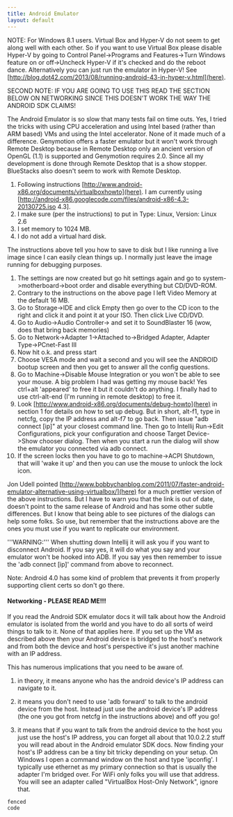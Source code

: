```yaml
---
title: Android Emulator
layout: default
---
```


NOTE: For Windows 8.1 users. Virtual Box and Hyper-V do not seem to get along well with each other. So if you want to use Virtual Box please disable Hyper-V by going to Control Panel->Programs and Features->Turn Windows feature on or off->Uncheck Hyper-V if it's checked and do the reboot dance.
Alternatively you can just run the emulator in Hyper-V! See [http://blog.dot42.com/2013/08/running-android-43-in-hyper-v.html](here).

SECOND NOTE: IF YOU ARE GOING TO USE THIS READ THE SECTION BELOW ON NETWORKING SINCE THIS DOESN'T WORK THE WAY THE ANDROID SDK CLAIMS!

The Android Emulator is so slow that many tests fail on time outs. Yes, I tried the tricks with using CPU acceleration and using Intel based (rather than ARM based) VMs and using the Intel accelerator. None of it made much of a difference. Genymotion offers a faster emulator but it won't work through Remote Desktop because in Remote Desktop only an ancient version of OpenGL (1.1) is supported and Genymotion requires 2.0. Since all my development is done through Remote Desktop that is a show stopper. BlueStacks also doesn't seem to work with Remote Desktop.

1. Following instructions [http://www.android-x86.org/documents/virtualboxhowto](here). I am currently using [http://android-x86.googlecode.com/files/android-x86-4.3-20130725.iso 4.3].
1. I make sure (per the instructions) to put in Type: Linux, Version: Linux 2.6 
1. I set memory to 1024 MB. 
1. I do not add a virtual hard disk. 

The instructions above tell you how to save to disk but I like running a live image since I can easily clean things up. I normally just leave the image running for debugging purposes.

1. The settings are now created but go hit settings again and go to system->motherboard->boot order and disable everything but CD/DVD-ROM. 
1. Contrary to the instructions on the above page I left Video Memory at the default 16 MB.
1. Go to Storage->IDE and click Empty then go over to the CD icon to the right and click it and point it at your ISO. Then click Live CD/DVD.
1. Go to Audio->Audio Controller-> and set it to SoundBlaster 16 (wow, does that bring back memories)
1. Go to Network->Adapter 1->Attached to->Bridged Adapter, Adapter Type->PCnet-Fast III
1. Now hit o.k. and press start
1. Choose VESA mode and wait a second and you will see the ANDROID bootup screen and then you get to answer all the config questions.
1. Go to Machine->Disable Mouse Integration or you won't be able to see your mouse. A big problem I had was getting my mouse back! Yes ctrl+alt 'appeared' to free it but it couldn't do anything. I finally had to use ctrl-alt-end (I'm running in remote desktop) to free it.
1. Look [http://www.android-x86.org/documents/debug-howto](here) in section 1 for details on how to set up debug. But in short, alt-f1, type in netcfg, copy the IP address and alt-f7 to go back. Then issue "adb connect [ip]" at your closest command line. Then go to Intellij Run->Edit Configurations, pick your configuration and choose Target Device->Show chooser dialog. Then when you start a run the dialog will show the emulator you connected via adb connect.
1. If the screen locks then you have to go to machine->ACPI Shutdown, that will 'wake it up' and then you can use the mouse to unlock the lock icon.

Jon Udell pointed [http://www.bobbychanblog.com/2011/07/faster-android-emulator-alternative-using-virtualbox/](here) for a much prettier version of the above instructions. But I have to warn you that the link is out of date, doesn't point to the same release of Android and has some other subtle differences. But I know that being able to see pictures of the dialogs can help some folks. So use, but remember that the instructions above are the ones you must use if you want to replicate our environment.

'''WARNING:''' When shutting down Intellij it will ask you if you want to disconnect Android. If you say yes, it will do what you say and your emulator won't be hooked into ADB. If you say yes then remember to issue the 'adb connect [ip]' command from above to reconnect.

Note: Android 4.0 has some kind of problem that prevents it from properly supporting client certs so don't go there.

#### Networking - PLEASE READ ME!!! 

If you read the Android SDK emulator docs it will talk about how the Android emulator is isolated from the world and you have to do all sorts of weird things to talk to it. None of that applies here. If you set up the VM as described above then your Android device is bridged to the host's network and from both the device and host's perspective it's just another machine with an IP address.

This has numerous implications that you need to be aware of.

1. in theory, it means anyone who has the android device's IP address can navigate to it.

1. it means you don't need to use 'adb forward' to talk to the android device from the host. Instead just use the android device's IP address (the one you got from netcfg in the instructions above) and off you go!

1. it means that if you want to talk from the android device to the host you just use the host's IP address, you can forget all about that 10.0.2.2 stuff you will read about in the Android emulator SDK docs. Now finding your host's IP address can be a tiny bit tricky depending on your setup. On Windows I open a command window on the host and type 'ipconfig'. I typically use ethernet as my primary connection so that is usually the adapter I'm bridged over. For WiFi only folks you will use that address. You will see an adapter called "VirtualBox Host-Only Network", ignore that.
 

```
fenced
code
```





